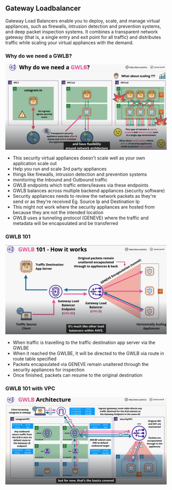 ## Gateway Loadbalancer
Gateway Load Balancers enable you to deploy, scale, and manage virtual appliances, such as firewalls, intrusion detection and prevention systems, and deep packet inspection systems. It combines a transparent network gateway (that is, a single entry and exit point for all traffic) and distributes traffic while scaling your virtual appliances with the demand.

### Why do we need a GWLB?
![](./whygwlb.png)

- This security virtual appliances doesn't scale well as your own application scale out
- Help you run and scale 3rd party appliances
- things like firewalls, intrusion detection and prevention systems
- monitoring the Inbound and Outbound traffic
- GWLB endpoints which traffic enters/leaves via these endpoints
- GWLB balances across multiple backend appliances (security software)
- Security appliances needs to review the network packets as they're send or as they're received Eg. Source Ip and Destination Ip
- This might not work where the security appliances are hosted from because they are not the intended location
- GWLB uses a tunneling protocol (GENEVE) where the traffic and metadata will be encapsulated and be transferred

### GWLB 101
![](./gwlb101.png)

- When traffic is travelling to the traffic destination app server via the GWLBE
- When it reached the GWLBE, It will be directed to the GWLB via route in route table specified 
- Packets encapsulated via GENEVE remain unaltered through the security appliances for inspection
- Once finished, packets can resume to the original destination

### GWLB 101 with VPC
![](./gwlb101vpc.png)